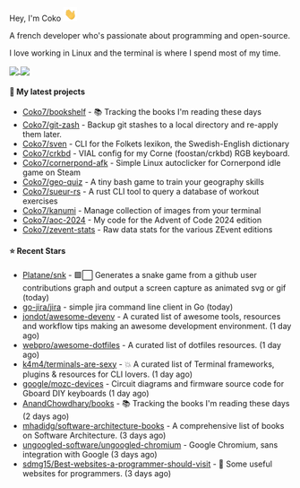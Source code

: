 Hey, I'm Coko <img src="./images/hi.gif" width="25" />

A french developer who's passionate about programming and open-source.

I love working in Linux and the terminal is where I spend most of my time.

<a href="https://github.com/anuraghazra/github-readme-stats">
  <img height=200 align="center" src="https://github-readme-stats.vercel.app/api/top-langs?username=coko7&layout=donut&theme=transparent" />
</a>
<a href="https://github.com/anuraghazra/convoychat">
  <img height=200 align="center" src="https://github-readme-stats.vercel.app/api?username=coko7&show_icons=true&theme=transparent" />
</a>

#### 🌱 My latest projects

- [Coko7/bookshelf](https://github.com/Coko7/bookshelf) - 📚 Tracking the books I&#39;m reading these days 
- [Coko7/git-zash](https://github.com/Coko7/git-zash) - Backup git stashes to a local directory and re-apply them later.
- [Coko7/sven](https://github.com/Coko7/sven) - CLI for the Folkets lexikon, the Swedish-English dictionary 
- [Coko7/crkbd](https://github.com/Coko7/crkbd) - VIAL config for my Corne (foostan/crkbd) RGB keyboard. 
- [Coko7/cornerpond-afk](https://github.com/Coko7/cornerpond-afk) - Simple Linux autoclicker for Cornerpond idle game on Steam
- [Coko7/geo-quiz](https://github.com/Coko7/geo-quiz) - A tiny bash game to train your geography skills
- [Coko7/sueur-rs](https://github.com/Coko7/sueur-rs) - A rust CLI tool to query a database of workout exercises
- [Coko7/kanumi](https://github.com/Coko7/kanumi) - Manage collection of images from your terminal
- [Coko7/aoc-2024](https://github.com/Coko7/aoc-2024) - My code for the Advent of Code 2024 edition 
- [Coko7/zevent-stats](https://github.com/Coko7/zevent-stats) - Raw data stats for the various ZEvent editions

#### ⭐ Recent Stars

- [Platane/snk](https://github.com/Platane/snk) - 🟩⬜ Generates a snake game from a github user contributions graph and output a screen capture as animated svg or gif (today)
- [go-jira/jira](https://github.com/go-jira/jira) - simple jira command line client in Go (today)
- [jondot/awesome-devenv](https://github.com/jondot/awesome-devenv) - A curated list of awesome tools, resources and workflow tips making an awesome development environment. (1 day ago)
- [webpro/awesome-dotfiles](https://github.com/webpro/awesome-dotfiles) - A curated list of dotfiles resources. (1 day ago)
- [k4m4/terminals-are-sexy](https://github.com/k4m4/terminals-are-sexy) - 💥 A curated list of Terminal frameworks, plugins &amp; resources for CLI lovers. (1 day ago)
- [google/mozc-devices](https://github.com/google/mozc-devices) - Circuit diagrams and firmware source code for Gboard DIY keyboards (1 day ago)
- [AnandChowdhary/books](https://github.com/AnandChowdhary/books) - 📚 Tracking the books I&#39;m reading these days (2 days ago)
- [mhadidg/software-architecture-books](https://github.com/mhadidg/software-architecture-books) - A comprehensive list of books on Software Architecture. (3 days ago)
- [ungoogled-software/ungoogled-chromium](https://github.com/ungoogled-software/ungoogled-chromium) - Google Chromium, sans integration with Google (3 days ago)
- [sdmg15/Best-websites-a-programmer-should-visit](https://github.com/sdmg15/Best-websites-a-programmer-should-visit) - :link: Some useful websites for programmers. (3 days ago)
